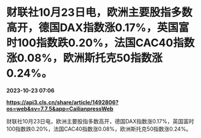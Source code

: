 # 财联社10月23日电，欧洲主要股指多数高开，德国DAX指数涨0.17%，英国富时100指数跌0.20%，法国CAC40指数涨0.08%，欧洲斯托克50指数涨0.24%。

**2023-10-23 07:06**

**https://api3.cls.cn/share/article/1492806?os=web&sv=7.7.5&app=CailianpressWeb**

财联社10月23日电，欧洲主要股指多数高开，德国DAX指数涨0.17%，英国富时100指数跌0.20%，法国CAC40指数涨0.08%，欧洲斯托克50指数涨0.24%。